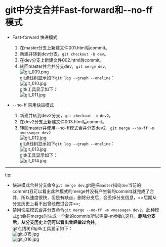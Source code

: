 # git中分支合并Fast-forward和--no-ff模式  

- Fast-forward 快进模式  
  1. 在master分支上新建文件001.html后commit。  
  1. 新建并转到dev分支，`git checkout -b dev`。  
  1. 在dev分支上新建文件002.html后commit。  
  1. 转回master并合并分支dev，`git merge dev`。  
![git_009.png](https://i.loli.net/2019/06/19/5d09c814c8c2078290.png)  
git点线树显示如下`git log --graph --oneline`：  
![git_010.jpg](https://i.loli.net/2019/06/19/5d09c814cc73881686.jpg)  
gitk工具显示如下：  
![git_011.jpg](https://i.loli.net/2019/06/19/5d09c8a99f53e91044.jpg)  

- --no-ff 禁用快进模式  
  1. 新建并转到dev2分支，`git checkout -b dev2`。  
  1. 在dev2分支上新建文件003.html后commit。  
  1. 转回master并使用--no-ff模式合并分支dev2，`git merge --no-ff -m <message> dev2`  
![git_012.jpg](https://i.loli.net/2019/06/19/5d09c8a9a36af78824.jpg)  
git点线树显示如下`git log --graph --oneline`：  
![git_013.jpg](https://i.loli.net/2019/06/19/5d09c8aa3cef629788.jpg)  
gitk工具显示如下：  
![git_014.jpg](https://i.loli.net/2019/06/19/5d09c8aa0713092709.jpg)  

***

tip:  

- 快进模式合并分支命令`git merge dev`,git是把`master`指向`dev`当前的commit(且可以看出此种模式的merge并没有产生新的commit)就完成了合并，所以速度很快，但是有缺点，删除分支后，会丢掉分支信息，==后期从分支历史上看不出曾经做过合并==;  
- 禁用快进模式合并分支命令`git merge --no-ff -m <message> dev2`，此种模式git会在merge时生成一个新的commit(所以需要-m参数),这样，__删除分支后，从分支历史上仍可以看出曾经做过合并__。  
git点线树和gitk工具显示如下：  
![git_015.jpg](https://i.loli.net/2019/06/19/5d09c8a9b600a92263.jpg)  
![git_016.jpg](https://i.loli.net/2019/06/19/5d09c8a9a162879558.jpg)  
